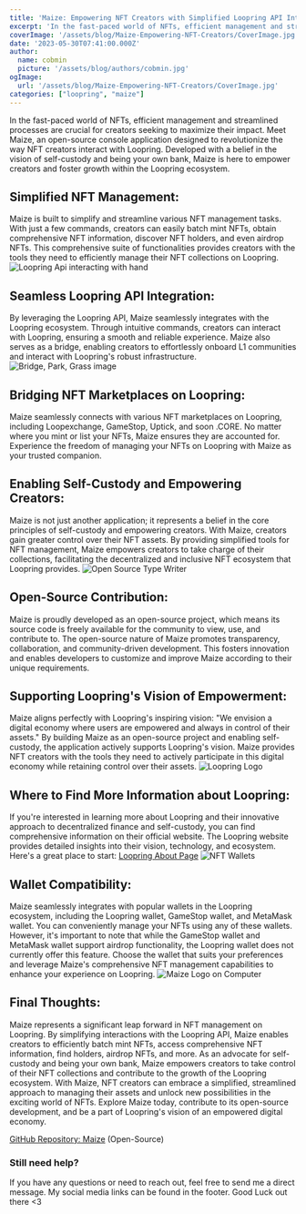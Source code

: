 ```yaml
---
title: 'Maize: Empowering NFT Creators with Simplified Loopring API Interactions'
excerpt: 'In the fast-paced world of NFTs, efficient management and streamlined processes are crucial for creators seeking to maximize their impact. Meet Maize, an open-source console application designed to revolutionize the way NFT creators interact with Loopring...'
coverImage: '/assets/blog/Maize-Empowering-NFT-Creators/CoverImage.jpg'
date: '2023-05-30T07:41:00.000Z'
author:
  name: cobmin
  picture: '/assets/blog/authors/cobmin.jpg'
ogImage:
  url: '/assets/blog/Maize-Empowering-NFT-Creators/CoverImage.jpg'
categories: ["loopring", "maize"]
---
```


In the fast-paced world of NFTs, efficient management and streamlined processes are crucial for creators seeking to maximize their impact. Meet Maize, an open-source console application designed to revolutionize the way NFT creators interact with Loopring. Developed with a belief in the vision of self-custody and being your own bank, Maize is here to empower creators and foster growth within the Loopring ecosystem.

## Simplified NFT Management:
Maize is built to simplify and streamline various NFT management tasks. With just a few commands, creators can easily batch mint NFTs, obtain comprehensive NFT information, discover NFT holders, and even airdrop NFTs. This comprehensive suite of functionalities provides creators with the tools they need to efficiently manage their NFT collections on Loopring.
![Loopring Api interacting with hand](/assets/blog/Maize-Empowering-NFT-Creators/ApiIntegration.jpg)
## Seamless Loopring API Integration:
By leveraging the Loopring API, Maize seamlessly integrates with the Loopring ecosystem. Through intuitive commands, creators can interact with Loopring, ensuring a smooth and reliable experience. Maize also serves as a bridge, enabling creators to effortlessly onboard L1 communities and interact with Loopring's robust infrastructure.
![Bridge, Park, Grass image](/assets/blog/Maize-Empowering-NFT-Creators/Bridge.jpg)
## Bridging NFT Marketplaces on Loopring:
Maize seamlessly connects with various NFT marketplaces on Loopring, including Loopexchange, GameStop, Uptick, and soon .CORE. No matter where you mint or list your NFTs, Maize ensures they are accounted for. Experience the freedom of managing your NFTs on Loopring with Maize as your trusted companion.

## Enabling Self-Custody and Empowering Creators:
Maize is not just another application; it represents a belief in the core principles of self-custody and empowering creators. With Maize, creators gain greater control over their NFT assets. By providing simplified tools for NFT management, Maize empowers creators to take charge of their collections, facilitating the decentralized and inclusive NFT ecosystem that Loopring provides.
![Open Source Type Writer](/assets/blog/Maize-Empowering-NFT-Creators/OpenSource.jpg)
## Open-Source Contribution:
Maize is proudly developed as an open-source project, which means its source code is freely available for the community to view, use, and contribute to. The open-source nature of Maize promotes transparency, collaboration, and community-driven development. This fosters innovation and enables developers to customize and improve Maize according to their unique requirements.

## Supporting Loopring's Vision of Empowerment:
Maize aligns perfectly with Loopring's inspiring vision: "We envision a digital economy where users are empowered and always in control of their assets." By building Maize as an open-source project and enabling self-custody, the application actively supports Loopring's vision. Maize provides NFT creators with the tools they need to actively participate in this digital economy while retaining control over their assets.
![Loopring Logo](/assets/blog/Maize-Empowering-NFT-Creators/Loopring.jpg)
## Where to Find More Information about Loopring:
If you're interested in learning more about Loopring and their innovative approach to decentralized finance and self-custody, you can find comprehensive information on their official website. The Loopring website provides detailed insights into their vision, technology, and ecosystem. Here's a great place to start: [Loopring About Page](https://loopring.org/#/about)
![NFT Wallets](/assets/blog/Maize-Empowering-NFT-Creators/Wallets.jpg)
## Wallet Compatibility:
Maize seamlessly integrates with popular wallets in the Loopring ecosystem, including the Loopring wallet, GameStop wallet, and MetaMask wallet. You can conveniently manage your NFTs using any of these wallets. However, it's important to note that while the GameStop wallet and MetaMask wallet support airdrop functionality, the Loopring wallet does not currently offer this feature. Choose the wallet that suits your preferences and leverage Maize's comprehensive NFT management capabilities to enhance your experience on Loopring.
![Maize Logo on Computer](/assets/blog/Maize-Empowering-NFT-Creators/MaizeOnComputer.jpg)
## Final Thoughts:
Maize represents a significant leap forward in NFT management on Loopring. By simplifying interactions with the Loopring API, Maize enables creators to efficiently batch mint NFTs, access comprehensive NFT information, find holders, airdrop NFTs, and more. As an advocate for self-custody and being your own bank, Maize empowers creators to take control of their NFT collections and contribute to the growth of the Loopring ecosystem. With Maize, NFT creators can embrace a simplified, streamlined approach to managing their assets and unlock new possibilities in the exciting world of NFTs. Explore Maize today, contribute to its open-source development, and be a part of Loopring's vision of an empowered digital economy.

[GitHub Repository: Maize](https://github.com/cobmin/Maize) (Open-Source)

### Still need help?

If you have any questions or need to reach out, feel free to send me a direct message. My social media links can be found in the footer. Good Luck out there <3 